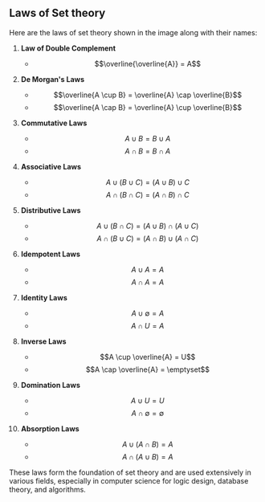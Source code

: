 ## Laws of Set theory

Here are the laws of set theory shown in the image along with their names:

1. **Law of Double Complement**
   - $$\overline{\overline{A}} = A$$

2. **De Morgan's Laws**
   - $$\overline{A \cup B} = \overline{A} \cap \overline{B}$$
   - $$\overline{A \cap B} = \overline{A} \cup \overline{B}$$

3. **Commutative Laws**
   - $$A \cup B = B \cup A$$
   - $$A \cap B = B \cap A$$

4. **Associative Laws**
   - $$A \cup (B \cup C) = (A \cup B) \cup C$$
   - $$A \cap (B \cap C) = (A \cap B) \cap C$$

5. **Distributive Laws**
   - $$A \cup (B \cap C) = (A \cup B) \cap (A \cup C)$$
   - $$A \cap (B \cup C) = (A \cap B) \cup (A \cap C)$$

6. **Idempotent Laws**
   - $$A \cup A = A$$
   - $$A \cap A = A$$

7. **Identity Laws**
   - $$A \cup \emptyset = A$$
   - $$A \cap U = A$$

8. **Inverse Laws**
   - $$A \cup \overline{A} = U$$
   - $$A \cap \overline{A} = \emptyset$$

9. **Domination Laws**
   - $$A \cup U = U$$
   - $$A \cap \emptyset = \emptyset$$

10. **Absorption Laws**
    - $$A \cup (A \cap B) = A$$
    - $$A \cap (A \cup B) = A$$

These laws form the foundation of set theory and are used extensively in various fields, especially in computer science for logic design, database theory, and algorithms.


